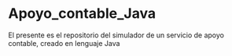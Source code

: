 # Apoyo_contable_Java
El presente es el repositorio del simulador de un servicio de apoyo contable, creado en lenguaje Java
